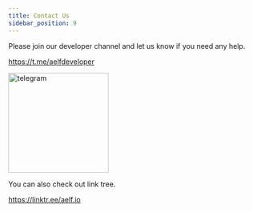 ```yaml
---
title: Contact Us
sidebar_position: 9
---
```


Please join our developer channel and let us know if you need any help.

https://t.me/aelfdeveloper

<img src="/img/aelf-developer-qr.jpeg" alt="telegram" width="200"/>

You can also check out link tree.

https://linktr.ee/aelf.io